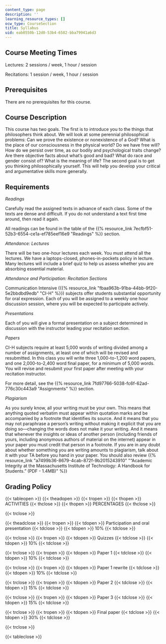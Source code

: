 ```yaml
---
content_type: page
description: ''
learning_resource_types: []
ocw_type: CourseSection
title: Syllabus
uid: eab0550b-12d0-53b4-6582-bba79941a6d3
---
```


Course Meeting Times 
---------------------

Lectures: 2 sessions / week, 1 hour / session

Recitations: 1 session / week, 1 hour / session

Prerequisites
-------------

There are no prerequisites for this course.

Course Description
------------------

This course has two goals. The first is to introduce you to the things that philosophers think about. We will look at some perennial philosophical problems: Can we prove the existence or nonexistence of a God? What is the place of our consciousness in the physical world? Do we have free will? How do we persist over time, as our bodily and psychological traits change? Are there objective facts about what’s good and bad? What do race and gender consist of? What is the meaning of life? The second goal is to get you thinking philosophically yourself. This will help you develop your critical and argumentative skills more generally.

Requirements
------------

_Readings_

Carefully read the assigned texts in advance of each class. Some of the texts are dense and difficult. If you do not understand a text first time around, then read it again.

All readings can be found in the table of the {{% resource_link 7ecfbf51-52b3-6554-ce1a-ef785eef16e9 "Readings" %}} section.

_Attendance: Lectures_

There will be two one-hour lectures each week. You must attend all the lectures. We have a laptops-closed, phones-in-pockets policy in lecture. Many lectures will include a brief quiz to help us assess whether you are absorbing essential material.

_Attendance and Participation: Recitation Sections_

Communication Intensive ({{% resource_link "fbaa963b-91ba-44bb-9f20-5e2bbdbd9edb" "CI-H" %}}) subjects offer students substantial opportunity for oral expression. Each of you will be assigned to a weekly one hour discussion session, where you will be expected to participate actively.

_Presentations_

Each of you will give a formal presentation on a subject determined in discussion with the instructor leading your recitation section.

_Papers_

CI-H subjects require at least 5,000 words of writing divided among a number of assignments, at least one of which will be revised and resubmitted. In this class you will write three 1,000-to-1,200 word papers, and one 2,000-to-2,400 word final paper, for a minimum of 5,000 words. You will revise and resubmit your first paper after meeting with your recitation instructor.

For more detail, see the {{% resource_link 7fd97766-5038-fc6f-62ad-776c30c443a9 "Assignments" %}} section.

_Plagiarism_

As you surely know, all your writing must be your own. This means that anything quoted verbatim must appear within quotation marks and be accompanied by a footnote that identifies its source. And it means that you may not paraphrase a person’s writing without making it explicit that you are doing so—changing the words does not make it your writing. And it means that whenever the insights or ideas of another person (including friends of yours, including anonymous authors of material on the internet) appear in your paper you must credit that person in a footnote. If you are in any doubt about whether something you are writing amounts to plagiarism, talk about it with your TA before you hand in your paper. You should also review {{% resource_link "a7499b36-8679-4cab-872f-9b2015243910" "“Academic Integrity at the Massachusetts Institute of Technology: A Handbook for Students.” (PDF - 1.4MB)" %}}

Grading Policy
--------------

{{< tableopen >}}
{{< theadopen >}}
{{< tropen >}}
{{< thopen >}}
ACTIVITIES
{{< thclose >}}
{{< thopen >}}
PERCENTAGES
{{< thclose >}}

{{< trclose >}}

{{< theadclose >}}
{{< tropen >}}
{{< tdopen >}}
Participation and oral presentation
{{< tdclose >}}
{{< tdopen >}}
10%
{{< tdclose >}}

{{< trclose >}}
{{< tropen >}}
{{< tdopen >}}
Quizzes
{{< tdclose >}}
{{< tdopen >}}
10%
{{< tdclose >}}

{{< trclose >}}
{{< tropen >}}
{{< tdopen >}}
Paper 1
{{< tdclose >}}
{{< tdopen >}}
10%
{{< tdclose >}}

{{< trclose >}}
{{< tropen >}}
{{< tdopen >}}
Paper 1 rewrite
{{< tdclose >}}
{{< tdopen >}}
10%
{{< tdclose >}}

{{< trclose >}}
{{< tropen >}}
{{< tdopen >}}
Paper 2
{{< tdclose >}}
{{< tdopen >}}
15%
{{< tdclose >}}

{{< trclose >}}
{{< tropen >}}
{{< tdopen >}}
Paper 3
{{< tdclose >}}
{{< tdopen >}}
15%
{{< tdclose >}}

{{< trclose >}}
{{< tropen >}}
{{< tdopen >}}
Final paper
{{< tdclose >}}
{{< tdopen >}}
30%
{{< tdclose >}}

{{< trclose >}}

{{< tableclose >}}